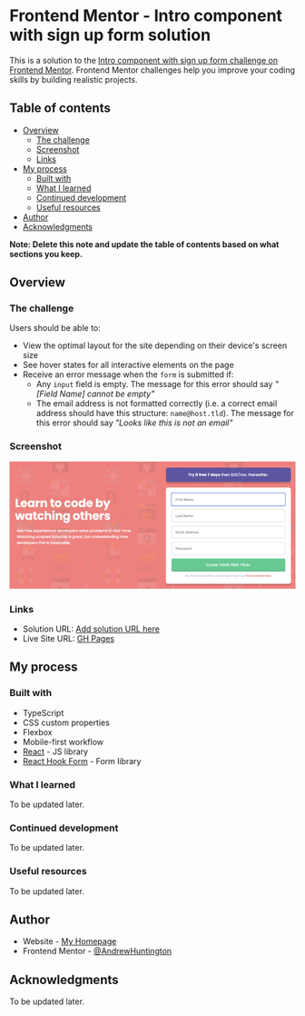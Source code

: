 # Frontend Mentor - Intro component with sign up form solution

This is a solution to the [Intro component with sign up form challenge on Frontend Mentor](https://www.frontendmentor.io/challenges/intro-component-with-signup-form-5cf91bd49edda32581d28fd1). Frontend Mentor challenges help you improve your coding skills by building realistic projects.

## Table of contents

- [Overview](#overview)
  - [The challenge](#the-challenge)
  - [Screenshot](#screenshot)
  - [Links](#links)
- [My process](#my-process)
  - [Built with](#built-with)
  - [What I learned](#what-i-learned)
  - [Continued development](#continued-development)
  - [Useful resources](#useful-resources)
- [Author](#author)
- [Acknowledgments](#acknowledgments)

**Note: Delete this note and update the table of contents based on what sections you keep.**

## Overview

### The challenge

Users should be able to:

- View the optimal layout for the site depending on their device's screen size
- See hover states for all interactive elements on the page
- Receive an error message when the `form` is submitted if:
  - Any `input` field is empty. The message for this error should say _"[Field Name] cannot be empty"_
  - The email address is not formatted correctly (i.e. a correct email address should have this structure: `name@host.tld`). The message for this error should say _"Looks like this is not an email"_

### Screenshot

![Sign-up Form](src/images/screenshot.png "Sign-up Form")

### Links

- Solution URL: [Add solution URL here](https://your-solution-url.com)
- Live Site URL: [GH Pages](https://andrewhuntington.github.io/intro-component-with-sign-up-form)

## My process

### Built with

- TypeScript
- CSS custom properties
- Flexbox
- Mobile-first workflow
- [React](https://reactjs.org/) - JS library
- [React Hook Form](https://react-hook-form.com/) - Form library

### What I learned

To be updated later.

### Continued development

To be updated later.

### Useful resources

To be updated later.

## Author

- Website - [My Homepage](https://andrewhuntington.com)
- Frontend Mentor - [@AndrewHuntington](https://www.frontendmentor.io/profile/AndrewHuntington)

## Acknowledgments

To be updated later.
